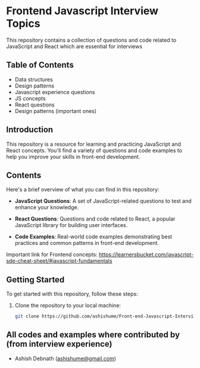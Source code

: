 # Frontend Javascript Interview Topics

This repository contains a collection of questions and code related to JavaScript and React which are essential for interviews

## Table of Contents

- Data structures
- Design patterns
- Javascript experience questions
- JS concepts
- React questions
- Design patterns (important ones)

## Introduction

This repository is a resource for learning and practicing JavaScript and React concepts. You'll find a variety of questions and code examples to help you improve your skills in front-end development.

## Contents

Here's a brief overview of what you can find in this repository:

- **JavaScript Questions**: A set of JavaScript-related questions to test and enhance your knowledge.

- **React Questions**: Questions and code related to React, a popular JavaScript library for building user interfaces.

- **Code Examples**: Real-world code examples demonstrating best practices and common patterns in front-end development.

Important link for Frontend concepts: https://learnersbucket.com/javascript-sde-cheat-sheet/#javascript-fundamentals

## Getting Started

To get started with this repository, follow these steps:

1. Clone the repository to your local machine:

   ```bash
   git clone https://github.com/ashishume/Front-end-Javascript-Interview-Topics.git

## All codes and examples where contributed by (from interview experience)

- Ashish Debnath (ashishume@gmail.com)

